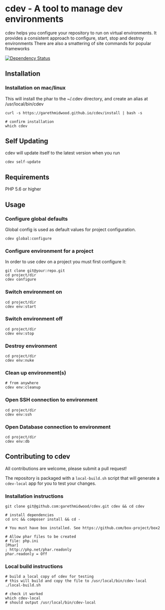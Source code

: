 cdev - A tool to manage dev environments
========================================

cdev helps you configure your repository to run on virtual environments.
It provides a consistent approach to configure, start, stop and destroy environments
There are also a smattering of site commands for popular frameworks

[![Dependency Status](https://www.versioneye.com/user/projects/599720fc0fb24f0bf7c2082a/badge.svg?style=flat)](https://www.versioneye.com/user/projects/599720fc0fb24f0bf7c2082a)

Installation
------------

### Installation on mac/linux
This will install the phar to the ~/.cdev directory, and create an alias at /usr/local/bin/cdev
```
curl -s https://garethmidwood.github.io/cdev/install | bash -s

# confirm installation
which cdev
```


Self Updating
-------------
cdev will update itself to the latest version when you run
```
cdev self-update
```


Requirements
------------
PHP 5.6 or higher



Usage
-----

### Configure global defaults
Global config is used as default values for project configuration.
```
cdev global:configure
```

### Configure environment for a project
In order to use cdev on a project you must first configure it:
```
git clone git@your:repo.git
cd project/dir
cdev configure
```

### Switch environment on
```
cd project/dir
cdev env:start
```

### Switch environment off
```
cd project/dir
cdev env:stop
```

### Destroy environment
```
cd project/dir
cdev env:nuke
```

### Clean up environment(s)
```
# from anywhere
cdev env:cleanup
```

### Open SSH connection to environment
```
cd project/dir
cdev env:ssh
```

### Open Database connection to environment
```
cd project/dir
cdev env:db
```


Contributing to cdev
--------------------
All contributions are welcome, please submit a pull request!

The repository is packaged with a `local-build.sh` script that will generate a `cdev-local` app for you to test your changes.

### Installation instructions
```
git clone git@github.com:garethmidwood/cdev.git cdev && cd cdev

# install dependencies
cd src && composer install && cd -

# You must have box installed. See https://github.com/box-project/box2

# Allow phar files to be created
# file: php.ini
[Phar]
; http://php.net/phar.readonly
phar.readonly = Off
```

### Local build instructions

```
# build a local copy of cdev for testing
# this will build and copy the file to /usr/local/bin/cdev-local
./local-build.sh

# check it worked
which cdev-local
# should output /usr/local/bin/cdev-local
```

